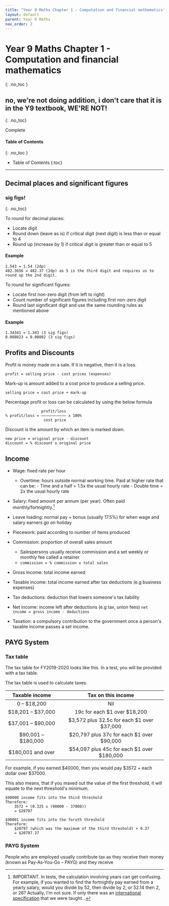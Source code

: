 ```yaml
---
title: "Year 9 Maths Chapter 1 - Computation and financial mathematics"
layout: default
parent: Year 9 Maths
nav_order: 3
---
```


# Year 9 Maths Chapter 1 - Computation and financial mathematics
{: .no_toc }
## no, we're not doing addition, i don't care that it is in the Y9 textbook, WE'RE NOT!
{: .no_toc}

<label class="label label-green">Complete</label>

#### Table of Contents
{: .no_toc }

* Table of Contents
{:toc}

***

## Decimal places and significant figures
### sig figs!
{: .no_toc}

To round for decimal places:
- Locate digit 
- Round down (leave as is) if critical digit (next digit) is less than or equal to 4
- Round up (increase by 1) if critical digit is greater than or equal to 5

#### Example
```
1.543 = 1.54 (2dp)
482.3656 = 482.37 (2dp) as 5 is the third digit and requires us to round up the 2nd digit.
```

To round for significant figures:
- Locate first non-zero digit (from left to right)
- Count number of significant figures including first non-zero digit
- Round last significant digit and use the same rounding rules as mentioned above

#### Example
```
1.34341 = 1.343 (3 sig figs)
0.008023 = 0.00802 (3 sig figs)
```

## Profits and Discounts

Profit is money made on a sale. If it is negative, then it is a loss.
```
profit = selling price - cost prices (expenses)
```

Mark-up is amount added to a cost price to produce a selling price.
```
selling price = cost price + mark-up
```

Percentage profit or loss can be calculated by using the below formula
```
                profit/loss
% profit/loss = ––––––––––– x 100%
                 cost price
```

Discount is the amount by which an item is marked down.
```
new price = original price - discount
discount = % discount x original price
```

## Income

- Wage: fixed rate per hour
    - Overtime: hours outside normal working time. Paid at higher rate that can be:
            - Time and a half = 1.5x the usual hourly rate
            - Double time = 2x the usual hourly rate
- Salary: fixed amount per annum (per year). Often paid monthly/fortnightly.[^1]

- Leave loading: normal pay + bonus (usually 17.5%) for when wage and salary earners go on holiday
- Piecework: paid according to number of items produced
- Commission: proportion of overall sales amount
    - Salespersons usually receive commission and a set weekly or monthly fee called a retainer
    - `commission = % commission x total sales`
- Gross income: total income earned
- Taxable income: total income earned after tax deductions (e.g business expenses)
- Tax deductions: deduction that lowers someone's tax liability
- Net income: income left after deductions (e.g tax, union fees)
    `net income = gross income - deductions`
- Taxation: a compulsory contribution to the government once a person's taxable income passes a set income. 

[^1]: IMPORTANT. In tests, the calculation involving years can get confusing. For example, if you wanted to find the fortnightly pay earned from a yearly salary, would you divide by 52, then divide by 2, or 52.14 then 2, or 26? Actually, I'm not sure. If only there was an [international specification](https://en.wikipedia.org/wiki/ISO_week_date) that we were taught...

## PAYG System

### Tax table

The tax table for FY2019-2020 looks like this. In a test, you will be provided with a tax table.

The tax table is used to calculate taxes.

**Taxable income**|**Tax on this income**
:-----:|:-----:|
0 – $18,200|Nil
$18,201 – $37,000|19c for each $1 over $18,200
$37,001 – $90,000|$3,572 plus 32.5c for each $1 over $37,000
$90,001 – $180,000|$20,797 plus 37c for each $1 over $90,000
$180,001 and over|$54,097 plus 45c for each $1 over $180,000

For example, if you earned $40000, then you would pay $3572 + each dollar over $37000.

This also means, that if you maxed out the value of the first threshold, it will equate to the next threshold's minimum.

```
$90000 income fits into the third threshold
Therefore:
    3572 + (0.325 x (90000 - 37000))
    = $20797

$90001 income fits into the foruth threshold
Therefore:
    $20797 (which was the maximum of the third threshold) + 0.37
    = $20797.37
```

### PAYG System

People who are employed usually contribute tax as they receive their money (known as Pay-As-You-Go – PAYG) and they receive 